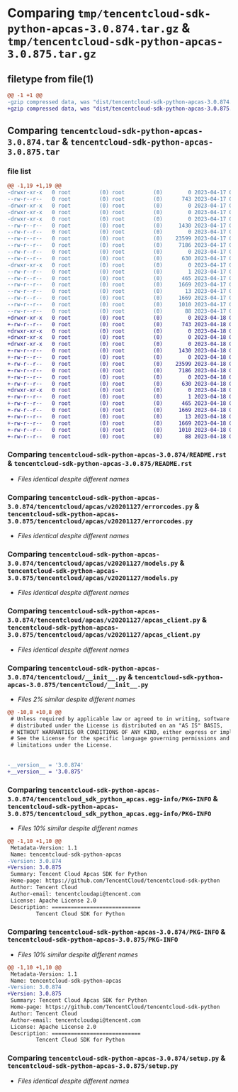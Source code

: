 # Comparing `tmp/tencentcloud-sdk-python-apcas-3.0.874.tar.gz` & `tmp/tencentcloud-sdk-python-apcas-3.0.875.tar.gz`

## filetype from file(1)

```diff
@@ -1 +1 @@
-gzip compressed data, was "dist/tencentcloud-sdk-python-apcas-3.0.874.tar", last modified: Mon Apr 17 00:15:58 2023, max compression
+gzip compressed data, was "dist/tencentcloud-sdk-python-apcas-3.0.875.tar", last modified: Tue Apr 18 00:20:46 2023, max compression
```

## Comparing `tencentcloud-sdk-python-apcas-3.0.874.tar` & `tencentcloud-sdk-python-apcas-3.0.875.tar`

### file list

```diff
@@ -1,19 +1,19 @@
-drwxr-xr-x   0 root         (0) root         (0)        0 2023-04-17 00:15:58.000000 tencentcloud-sdk-python-apcas-3.0.874/
--rw-r--r--   0 root         (0) root         (0)      743 2023-04-17 00:15:58.000000 tencentcloud-sdk-python-apcas-3.0.874/README.rst
-drwxr-xr-x   0 root         (0) root         (0)        0 2023-04-17 00:15:58.000000 tencentcloud-sdk-python-apcas-3.0.874/tencentcloud/
-drwxr-xr-x   0 root         (0) root         (0)        0 2023-04-17 00:15:58.000000 tencentcloud-sdk-python-apcas-3.0.874/tencentcloud/apcas/
-drwxr-xr-x   0 root         (0) root         (0)        0 2023-04-17 00:15:58.000000 tencentcloud-sdk-python-apcas-3.0.874/tencentcloud/apcas/v20201127/
--rw-r--r--   0 root         (0) root         (0)     1430 2023-04-17 00:15:58.000000 tencentcloud-sdk-python-apcas-3.0.874/tencentcloud/apcas/v20201127/errorcodes.py
--rw-r--r--   0 root         (0) root         (0)        0 2023-04-17 00:15:58.000000 tencentcloud-sdk-python-apcas-3.0.874/tencentcloud/apcas/v20201127/__init__.py
--rw-r--r--   0 root         (0) root         (0)    23599 2023-04-17 00:15:58.000000 tencentcloud-sdk-python-apcas-3.0.874/tencentcloud/apcas/v20201127/models.py
--rw-r--r--   0 root         (0) root         (0)     7186 2023-04-17 00:15:58.000000 tencentcloud-sdk-python-apcas-3.0.874/tencentcloud/apcas/v20201127/apcas_client.py
--rw-r--r--   0 root         (0) root         (0)        0 2023-04-17 00:15:58.000000 tencentcloud-sdk-python-apcas-3.0.874/tencentcloud/apcas/__init__.py
--rw-r--r--   0 root         (0) root         (0)      630 2023-04-17 00:15:58.000000 tencentcloud-sdk-python-apcas-3.0.874/tencentcloud/__init__.py
-drwxr-xr-x   0 root         (0) root         (0)        0 2023-04-17 00:15:58.000000 tencentcloud-sdk-python-apcas-3.0.874/tencentcloud_sdk_python_apcas.egg-info/
--rw-r--r--   0 root         (0) root         (0)        1 2023-04-17 00:15:58.000000 tencentcloud-sdk-python-apcas-3.0.874/tencentcloud_sdk_python_apcas.egg-info/dependency_links.txt
--rw-r--r--   0 root         (0) root         (0)      465 2023-04-17 00:15:58.000000 tencentcloud-sdk-python-apcas-3.0.874/tencentcloud_sdk_python_apcas.egg-info/SOURCES.txt
--rw-r--r--   0 root         (0) root         (0)     1669 2023-04-17 00:15:58.000000 tencentcloud-sdk-python-apcas-3.0.874/tencentcloud_sdk_python_apcas.egg-info/PKG-INFO
--rw-r--r--   0 root         (0) root         (0)       13 2023-04-17 00:15:58.000000 tencentcloud-sdk-python-apcas-3.0.874/tencentcloud_sdk_python_apcas.egg-info/top_level.txt
--rw-r--r--   0 root         (0) root         (0)     1669 2023-04-17 00:15:58.000000 tencentcloud-sdk-python-apcas-3.0.874/PKG-INFO
--rw-r--r--   0 root         (0) root         (0)     1010 2023-04-17 00:15:58.000000 tencentcloud-sdk-python-apcas-3.0.874/setup.py
--rw-r--r--   0 root         (0) root         (0)       88 2023-04-17 00:15:58.000000 tencentcloud-sdk-python-apcas-3.0.874/setup.cfg
+drwxr-xr-x   0 root         (0) root         (0)        0 2023-04-18 00:20:46.000000 tencentcloud-sdk-python-apcas-3.0.875/
+-rw-r--r--   0 root         (0) root         (0)      743 2023-04-18 00:20:46.000000 tencentcloud-sdk-python-apcas-3.0.875/README.rst
+drwxr-xr-x   0 root         (0) root         (0)        0 2023-04-18 00:20:46.000000 tencentcloud-sdk-python-apcas-3.0.875/tencentcloud/
+drwxr-xr-x   0 root         (0) root         (0)        0 2023-04-18 00:20:46.000000 tencentcloud-sdk-python-apcas-3.0.875/tencentcloud/apcas/
+drwxr-xr-x   0 root         (0) root         (0)        0 2023-04-18 00:20:46.000000 tencentcloud-sdk-python-apcas-3.0.875/tencentcloud/apcas/v20201127/
+-rw-r--r--   0 root         (0) root         (0)     1430 2023-04-18 00:20:46.000000 tencentcloud-sdk-python-apcas-3.0.875/tencentcloud/apcas/v20201127/errorcodes.py
+-rw-r--r--   0 root         (0) root         (0)        0 2023-04-18 00:20:46.000000 tencentcloud-sdk-python-apcas-3.0.875/tencentcloud/apcas/v20201127/__init__.py
+-rw-r--r--   0 root         (0) root         (0)    23599 2023-04-18 00:20:46.000000 tencentcloud-sdk-python-apcas-3.0.875/tencentcloud/apcas/v20201127/models.py
+-rw-r--r--   0 root         (0) root         (0)     7186 2023-04-18 00:20:46.000000 tencentcloud-sdk-python-apcas-3.0.875/tencentcloud/apcas/v20201127/apcas_client.py
+-rw-r--r--   0 root         (0) root         (0)        0 2023-04-18 00:20:46.000000 tencentcloud-sdk-python-apcas-3.0.875/tencentcloud/apcas/__init__.py
+-rw-r--r--   0 root         (0) root         (0)      630 2023-04-18 00:20:46.000000 tencentcloud-sdk-python-apcas-3.0.875/tencentcloud/__init__.py
+drwxr-xr-x   0 root         (0) root         (0)        0 2023-04-18 00:20:46.000000 tencentcloud-sdk-python-apcas-3.0.875/tencentcloud_sdk_python_apcas.egg-info/
+-rw-r--r--   0 root         (0) root         (0)        1 2023-04-18 00:20:46.000000 tencentcloud-sdk-python-apcas-3.0.875/tencentcloud_sdk_python_apcas.egg-info/dependency_links.txt
+-rw-r--r--   0 root         (0) root         (0)      465 2023-04-18 00:20:46.000000 tencentcloud-sdk-python-apcas-3.0.875/tencentcloud_sdk_python_apcas.egg-info/SOURCES.txt
+-rw-r--r--   0 root         (0) root         (0)     1669 2023-04-18 00:20:46.000000 tencentcloud-sdk-python-apcas-3.0.875/tencentcloud_sdk_python_apcas.egg-info/PKG-INFO
+-rw-r--r--   0 root         (0) root         (0)       13 2023-04-18 00:20:46.000000 tencentcloud-sdk-python-apcas-3.0.875/tencentcloud_sdk_python_apcas.egg-info/top_level.txt
+-rw-r--r--   0 root         (0) root         (0)     1669 2023-04-18 00:20:46.000000 tencentcloud-sdk-python-apcas-3.0.875/PKG-INFO
+-rw-r--r--   0 root         (0) root         (0)     1010 2023-04-18 00:20:46.000000 tencentcloud-sdk-python-apcas-3.0.875/setup.py
+-rw-r--r--   0 root         (0) root         (0)       88 2023-04-18 00:20:46.000000 tencentcloud-sdk-python-apcas-3.0.875/setup.cfg
```

### Comparing `tencentcloud-sdk-python-apcas-3.0.874/README.rst` & `tencentcloud-sdk-python-apcas-3.0.875/README.rst`

 * *Files identical despite different names*

### Comparing `tencentcloud-sdk-python-apcas-3.0.874/tencentcloud/apcas/v20201127/errorcodes.py` & `tencentcloud-sdk-python-apcas-3.0.875/tencentcloud/apcas/v20201127/errorcodes.py`

 * *Files identical despite different names*

### Comparing `tencentcloud-sdk-python-apcas-3.0.874/tencentcloud/apcas/v20201127/models.py` & `tencentcloud-sdk-python-apcas-3.0.875/tencentcloud/apcas/v20201127/models.py`

 * *Files identical despite different names*

### Comparing `tencentcloud-sdk-python-apcas-3.0.874/tencentcloud/apcas/v20201127/apcas_client.py` & `tencentcloud-sdk-python-apcas-3.0.875/tencentcloud/apcas/v20201127/apcas_client.py`

 * *Files identical despite different names*

### Comparing `tencentcloud-sdk-python-apcas-3.0.874/tencentcloud/__init__.py` & `tencentcloud-sdk-python-apcas-3.0.875/tencentcloud/__init__.py`

 * *Files 2% similar despite different names*

```diff
@@ -10,8 +10,8 @@
 # Unless required by applicable law or agreed to in writing, software
 # distributed under the License is distributed on an "AS IS" BASIS,
 # WITHOUT WARRANTIES OR CONDITIONS OF ANY KIND, either express or implied.
 # See the License for the specific language governing permissions and
 # limitations under the License.
 
 
-__version__ = '3.0.874'
+__version__ = '3.0.875'
```

### Comparing `tencentcloud-sdk-python-apcas-3.0.874/tencentcloud_sdk_python_apcas.egg-info/PKG-INFO` & `tencentcloud-sdk-python-apcas-3.0.875/tencentcloud_sdk_python_apcas.egg-info/PKG-INFO`

 * *Files 10% similar despite different names*

```diff
@@ -1,10 +1,10 @@
 Metadata-Version: 1.1
 Name: tencentcloud-sdk-python-apcas
-Version: 3.0.874
+Version: 3.0.875
 Summary: Tencent Cloud Apcas SDK for Python
 Home-page: https://github.com/TencentCloud/tencentcloud-sdk-python
 Author: Tencent Cloud
 Author-email: tencentcloudapi@tencent.com
 License: Apache License 2.0
 Description: ============================
         Tencent Cloud SDK for Python
```

### Comparing `tencentcloud-sdk-python-apcas-3.0.874/PKG-INFO` & `tencentcloud-sdk-python-apcas-3.0.875/PKG-INFO`

 * *Files 10% similar despite different names*

```diff
@@ -1,10 +1,10 @@
 Metadata-Version: 1.1
 Name: tencentcloud-sdk-python-apcas
-Version: 3.0.874
+Version: 3.0.875
 Summary: Tencent Cloud Apcas SDK for Python
 Home-page: https://github.com/TencentCloud/tencentcloud-sdk-python
 Author: Tencent Cloud
 Author-email: tencentcloudapi@tencent.com
 License: Apache License 2.0
 Description: ============================
         Tencent Cloud SDK for Python
```

### Comparing `tencentcloud-sdk-python-apcas-3.0.874/setup.py` & `tencentcloud-sdk-python-apcas-3.0.875/setup.py`

 * *Files identical despite different names*


